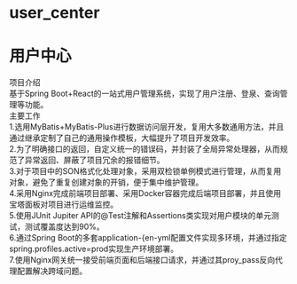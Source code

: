 # user_center  
用户中心  
=
项目介绍  
基于Spring Boot+React的一站式用户管理系统，实现了用户注册、登泉、查询管理等功能。  
主要工作  
1.选用MyBatis+MyBatis-Plus进行数据访问层开发，复用大多数通用方法，并且通过继承定制了自己的通用操作模板，大幅提升了项目开发效率。  
2.为了明确接口的返回，自定义统一的错误码，并封装了全局异常处理器，从而规范了异常返回、屏蔽了项目冗余的报错细节。  
3.对于项目中的SON格式化处理对象，采用双检锁单例模式进行管理，从而复用对象，避免了重复创建对象的开销，便于集中维护管理。  
4.采用Nginx完成前端项目部署、采用Docker容器完成后端项目部署，并且使用宝塔面板对项目进行运维监控。  
5.使用JUnit Jupiter API的@Test注解和Assertions类实现对用户模块的单元测试，测试覆盖度达到90%。  
6.通过Spring Boot的多套application-{en-yml配置文件实现多环境，并通过指定spring.profiles.active=prod实现生产环境部署。  
7.使用Nginx网关统一接受前端页面和后端接口请求，并通过其proy_pass反向代理配置解决跨域问题。  
